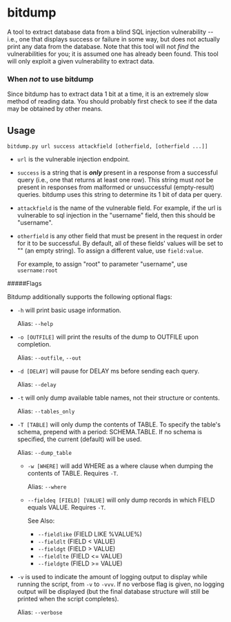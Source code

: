 # bitdump
A tool to extract database data from a blind SQL injection vulnerability -- i.e., one that displays success or failure in some way, but does not actually print any data from the database. Note that this tool will not *find* the vulnerabilities for you; it is assumed one has already been found. This tool will only exploit a given vulnerability to extract data.

### When *not* to use bitdump
Since bitdump has to extract data 1 bit at a time, it is an extremely slow method of reading data. You should probably first check to see if the data may be obtained by other means.

## Usage

`bitdump.py url success attackfield [otherfield, [otherfield ...]]`

  * `url` is the vulnerable injection endpoint.
  * `success` is a string that is **_only_** present in a response from a successful query (i.e., one that returns at least one row). This string must *not* be present in responses from malformed or unsuccessful (empty-result) queries. bitdump uses this string to determine its 1 bit of data per query.
  * `attackfield` is the name of the vulnerable field. For example, if the url is vulnerable to sql injection in the "username" field, then this should be "username".
  * `otherfield` is any other field that must be present in the request in order for it to be successful. By default, all of these fields' values will be set to "" (an empty string). To assign a different value, use `field:value`.
      
      For example, to assign "root" to parameter "username", use `username:root`
          
#####Flags

Bitdump additionally supports the following optional flags:

  * `-h` will print basic usage information.
      
    Alias: `--help`

  * `-o [OUTFILE]` will print the results of the dump to OUTFILE upon completion.
      
    Alias: `--outfile`, `--out`

  * `-d [DELAY]` will pause for DELAY ms before sending each query.
      
    Alias: `--delay`
  
  * `-t` will only dump available table names, not their structure or contents.
      
    Alias: `--tables_only`
  
  * `-T [TABLE]` will only dump the contents of TABLE. To specify the table's schema, prepend with a period: SCHEMA.TABLE. If no schema is specified, the current (default) will be used.
      
    Alias: `--dump_table`
  
    * `-w [WHERE]` will add WHERE as a where clause when dumping the contents of TABLE. Requires `-T`.
        
      Alias: `--where`

    * `--fieldeq [FIELD] [VALUE]` will only dump records in which FIELD equals VALUE. Requires `-T`.
    
      See Also:
      * `--fieldlike` (FIELD LIKE %VALUE%)
      * `--fieldlt` (FIELD < VALUE)
      * `--fieldgt` (FIELD > VALUE)
      * `--fieldlte` (FIELD <= VALUE)
      * `--fieldgte` (FIELD >= VALUE)
  
  * `-v` is used to indicate the amount of logging output to display while running the script, from `-v` to `-vvv`. If no verbose flag is given, no logging output will be displayed (but the final database structure will still be printed when the script completes).
      
    Alias: `--verbose`
